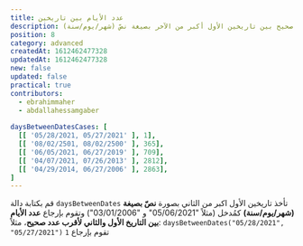 ```yaml
---
title: عدد اﻷيام بين تاريخين
description: تحدي كتابة دالة تحسب عدد اﻷيام لأقرب رقم صحيح بين تاريخين الأول أكبر من الآخر بصيغة نصّ (شهر/يوم/سنة)
position: 8
category: advanced
createdAt: 1612462477328
updatedAt: 1612462477328
new: false
updated: false
practical: true
contributors:
  - ebrahimmaher
  - abdallahessamgaber
  
daysBetweenDatesCases: [
  [[ '05/28/2021, 05/27/2021' ], 1],
  [[ '08/02/2501, 08/02/2500' ], 365],
  [[ '06/05/2021, 06/27/2019' ], 709],
  [[ '04/07/2021, 07/26/2013' ], 2812],
  [[ '04/29/2014, 06/27/2006' ], 2863],
]
---
```


<challenge :cases="daysBetweenDatesCases" label="تحدي عدد اﻷيام بين تاريخين" function-name="daysBetweenDates" :parameters="['dateOne', 'dateTwo']">

قم بكتابة دالة `daysBetweenDates` تأخذ تاريخين الأول اكبر من الثاني بصورة **نصّ بصيغة (شهر/يوم/سنة)** كمُدخل (مثلاً "05/06/2021" و "03/01/2006") وتقوم بإرجاع **عدد اﻷيام بين التاريخ الأول والثاني لأقرب عدد صحيح**، مثلاً:
`daysBetweenDates("05/28/2021", "05/27/2021")` تقوم بإرجاع `1`


</challenge>

